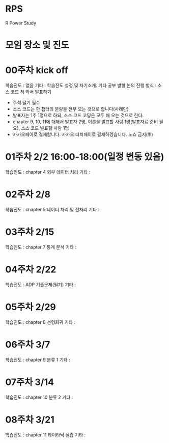 # RPS
R Power Study

# 모임 장소 및 진도
# 00주차 kick off

학습진도 : 없음
기타 : 학습진도 설정 및 자기소개. 기타 공부 방향 논의
진행 방식 : 소스 코드 쳐 와서 발표하기
- 주석 달기 필수
- 소스 코드는 한 챕터의 분량을 전부 오는 것으로 합니다(사례만)
- 발표자는 1주 1명으로 하되, 소스 코드 코딩은 모두 해 오는 것으로 한다.
- chapter 9, 10, 11에 대해서 발표자 2명, 이론을 발표할 사람 1명(발표자료 준비 필요), 소스 코드 발표할 사람 1명
- 카카오페이로 결제합니다. 카카오 더치페이로 결제하겠습니다. 노쇼 금지(!!!)

# 01주차 2/2 16:00-18:00(일정 변동 있음)

학습진도 : chapter 4 외부 데이터 처리
기타 : 

# 02주차 2/8

학습진도 : chapter 5 데이터 처리 및 전처리
기타 : 

# 03주차 2/15

학습진도 : chapter 7 통계 분석
기타 : 

# 04주차 2/22

학습진도 : ADP 기출문제(필기)
기타 :

# 05주차 2/29

학습진도 : chapter 8 선형회귀
기타 : 

# 06주차 3/7

학습진도 : chapter 9 분류 1
기타 : 

# 07주차 3/14

학습진도 : chapter 10 분류 2
기타 : 

# 08주차 3/21

학습진도 : chapter 11 타이타닉 실습 
기타 : 

